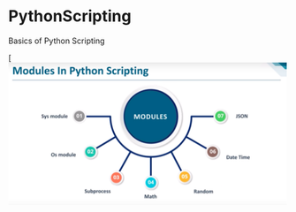 # PythonScripting
Basics of Python Scripting <br>

[![](https://github.com/siddhpatil6/PythonScripting/blob/master/pythonScripting.png)
